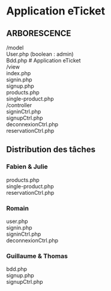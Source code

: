 # Application eTicket

## ARBORESCENCE

/model </br>
  User.php (boolean : admin) </br>
  Bdd.php # Application eTicket </br>
/view </br>
  index.php </br>
  signin.php </br>
  signup.php </br>
  products.php </br>
  single-product.php </br>
/controller </br>
  signinCtrl.php </br>
  signupCtrl.php </br>
  deconnexionCtrl.php </br>
  reservationCtrl.php </br>

## Distribution des tâches 

### Fabien & Julie
products.php </br>
single-product.php </br>
reservationCtrl.php </br>

### Romain
user.php </br>
signin.php </br>
signinCtrl.php </br>
deconnexionCtrl.php </br>

### Guillaume & Thomas
bdd.php </br>
signup.php </br>
signupCtrl.php </br>
